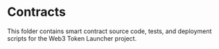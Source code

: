 # Contracts

This folder contains smart contract source code, tests, and deployment scripts for the Web3 Token Launcher project.
